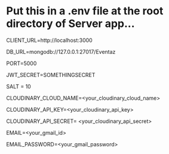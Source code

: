 # Put this in a .env file at the root directory of Server app...

CLIENT_URL=http://localhost:3000

DB_URL=mongodb://127.0.0.1:27017/Eventaz

PORT=5000

JWT_SECRET=SOMETHINGSECRET

SALT = 10

CLOUDINARY_CLOUD_NAME=<your_cloudinary_cloud_name>

CLOUDINARY_API_KEY=<your_cloudinary_api_key>

CLOUDINARY_API_SECRET= <your_cloudinary_api_secret>

EMAIL=<your_gmail_id>

EMAIL_PASSWORD=<your_gmail_password>
